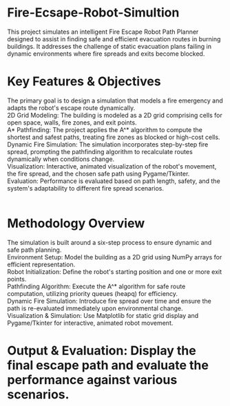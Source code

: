 # Fire-Ecsape-Robot-Simultion

​This project simulates an intelligent Fire Escape Robot Path Planner designed to assist in finding safe and efficient evacuation routes in burning buildings. It addresses the challenge of static evacuation plans failing in dynamic environments where fire spreads and exits become blocked.  

# Key Features & Objectives

​The primary goal is to design a simulation that models a fire emergency and adapts the robot's escape route dynamically.  
​2D Grid Modeling: The building is modeled as a 2D grid comprising cells for open space, walls, fire zones, and exit points.  
​A* Pathfinding: The project applies the A^* algorithm to compute the shortest and safest paths, treating fire zones as blocked or high-cost cells.  
​Dynamic Fire Simulation: The simulation incorporates step-by-step fire spread, prompting the pathfinding algorithm to recalculate routes dynamically when conditions change.  
​Visualization: Interactive, animated visualization of the robot's movement, the fire spread, and the chosen safe path using Pygame/Tkinter.  
​Evaluation: Performance is evaluated based on path length, safety, and the system's adaptability to different fire spread scenarios.  
​
# Methodology Overview

​The simulation is built around a six-step process to ensure dynamic and safe path planning.  
​Environment Setup: Model the building as a 2D grid using NumPy arrays for efficient representation.  
​Robot Initialization: Define the robot's starting position and one or more exit points.  
​Pathfinding Algorithm: Execute the A^* algorithm for safe route computation, utilizing priority queues (heapq) for efficiency.  
​Dynamic Fire Simulation: Introduce fire spread over time and ensure the path is re-evaluated immediately upon environmental change.  
​Visualization & Simulation: Use Matplotlib for static grid display and Pygame/Tkinter for interactive, animated robot movement.  

# ​Output & Evaluation: Display the final escape path and evaluate the performance against various scenarios.
